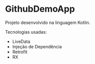 # GithubDemoApp
Projeto desenvolvido na linguagem Kotlin.

Tecnologias usadas:
- LiveData
- Injeção de Dependência
- Retrofit
- RX
